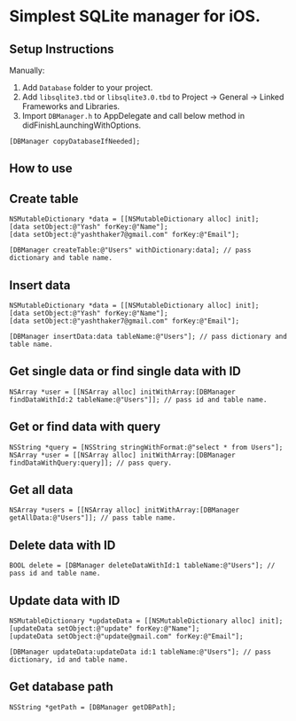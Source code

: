 # Simplest SQLite manager for iOS. 


Setup Instructions
---------
Manually:
1. Add `Database` folder to your project.
2. Add `libsqlite3.tbd` or `libsqlite3.0.tbd` to Project -> General -> Linked Frameworks and Libraries.
3. Import `DBManager.h` to AppDelegate and call below method in didFinishLaunchingWithOptions.
```objc 
[DBManager copyDatabaseIfNeeded]; 
```
How to use 
---------

Create table
---------
```objc
NSMutableDictionary *data = [[NSMutableDictionary alloc] init];
[data setObject:@"Yash" forKey:@"Name"];
[data setObject:@"yashthaker7@gmail.com" forKey:@"Email"];

[DBManager createTable:@"Users" withDictionary:data]; // pass dictionary and table name.
```
Insert data
---------
```objc
NSMutableDictionary *data = [[NSMutableDictionary alloc] init];
[data setObject:@"Yash" forKey:@"Name"];
[data setObject:@"yashthaker7@gmail.com" forKey:@"Email"];

[DBManager insertData:data tableName:@"Users"]; // pass dictionary and table name.
```
Get single data or find single data with ID
---------
```objc
NSArray *user = [[NSArray alloc] initWithArray:[DBManager findDataWithId:2 tableName:@"Users"]]; // pass id and table name.
```
Get or find data with query
---------
```objc
NSString *query = [NSString stringWithFormat:@"select * from Users"];
NSArray *user = [[NSArray alloc] initWithArray:[DBManager findDataWithQuery:query]]; // pass query.
```
Get all data
---------
```objc
NSArray *users = [[NSArray alloc] initWithArray:[DBManager getAllData:@"Users"]]; // pass table name.
```
Delete data with ID
---------
```objc
BOOL delete = [DBManager deleteDataWithId:1 tableName:@"Users"]; // pass id and table name.
```
Update data with ID
---------
```objc
NSMutableDictionary *updateData = [[NSMutableDictionary alloc] init];
[updateData setObject:@"update" forKey:@"Name"];
[updateData setObject:@"update@gmail.com" forKey:@"Email"];

[DBManager updateData:updateData id:1 tableName:@"Users"]; // pass dictionary, id and table name.
```
Get database path
---------
```objc
NSString *getPath = [DBManager getDBPath];
```



